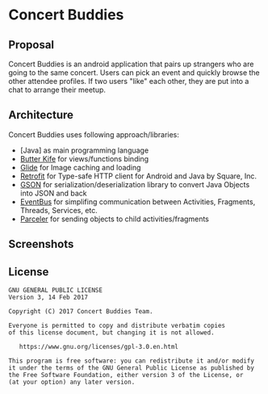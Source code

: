 # Concert Buddies

## Proposal
Concert Buddies is an android application that pairs up strangers who are going to the same concert. Users can pick an event and quickly browse the other attendee profiles. If two users "like" each other, they are put into a chat to arrange their meetup.


## Architecture

Concert Buddies uses following approach/libraries:

- [Java] as main programming language
- [Butter Kife](https://github.com/JakeWharton/butterknife) for views/functions binding
- [Glide](https://github.com/bumptech/glide) for Image caching and loading
- [Retrofit](https://github.com/square/retrofit) for Type-safe HTTP client for Android and Java by Square, Inc.
- [GSON](https://github.com/google/gson) for serialization/deserialization library to convert Java Objects into JSON and back
- [EventBus](https://github.com/greenrobot/EventBus) for simplifing communication between Activities, Fragments, Threads, Services, etc. 
- [Parceler](https://github.com/johncarl81/parceler) for sending objects to child activities/fragments


## Screenshots



License
-------

    GNU GENERAL PUBLIC LICENSE
    Version 3, 14 Feb 2017

    Copyright (C) 2017 Concert Buddies Team.

    Everyone is permitted to copy and distribute verbatim copies
    of this license document, but changing it is not allowed.

       https://www.gnu.org/licenses/gpl-3.0.en.html

    This program is free software: you can redistribute it and/or modify
    it under the terms of the GNU General Public License as published by
    the Free Software Foundation, either version 3 of the License, or
    (at your option) any later version.



 [1]: http://square.github.com/dagger/
 [2]: https://github.com/hnguyenworkstation/concert-buddies